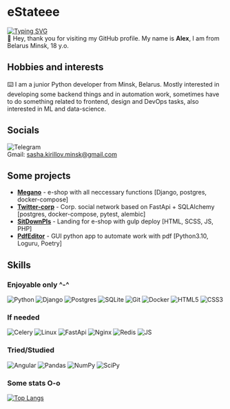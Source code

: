 # eStateee
[![Typing SVG](https://readme-typing-svg.herokuapp.com?color=%2336BCF7&lines=Immersed+in+reality)](https://git.io/typing-svg)
<br>
👋 Hey, thank you for visiting my GitHub profile. My name is **Alex**, I am from Belarus Minsk, 18 y.o.
## Hobbies and interests
⌨️ I am a junior Python developer from Minsk, Belarus. Mostly interested in developing some backend things and in automation work, sometimes have to do something related to frontend, design and DevOps tasks, also interested in ML and data-science.
## Socials
![Telegram](https://img.shields.io/badge/Telegram-darkblue?style=social&logo=telegram&link=https%3A%2F%2Ft.me%2Fimmersed_in_reality)
<br> 
Gmail: sasha.kirillov.minsk@gmail.com
## Some projects
* [**Megano**](https://github.com/eStateee/Megano) - e-shop with all neccessary functions [Django, postgres, docker-compose]
* [**Twitter-corp**](https://github.com/eStateee/twitter-clone) - Corp. social network based on FastApi + SQLAlchemy [postgres, docker-compose, pytest, alembic]
* [**SitDownPls**](https://github.com/eStateee/SitDownPls) - Landing for e-shop with gulp deploy [HTML, SCSS, JS, PHP]
* [**PdfEditor**](https://github.com/eStateee/PdfEditor) - GUI python app to automate work with pdf [Python3.10, Loguru, Poetry]

## Skills
### Enjoyable only ^-^
![Python](https://img.shields.io/badge/python-3670A0?style=for-the-badge&logo=python&logoColor=ffdd54)
![Django](https://img.shields.io/badge/django-%23092E20.svg?style=for-the-badge&logo=django&logoColor=white)
![Postgres](https://img.shields.io/badge/postgres-%23316192.svg?style=for-the-badge&logo=postgresql&logoColor=white)
![SQLite](https://img.shields.io/badge/sqlite-%2307405e.svg?style=for-the-badge&logo=sqlite&logoColor=white)
![Git](https://img.shields.io/badge/git-%23F05033.svg?style=for-the-badge&logo=git&logoColor=white)
![Docker](https://img.shields.io/badge/docker-%230db7ed.svg?style=for-the-badge&logo=docker&logoColor=white)
![HTML5](https://img.shields.io/badge/html5-%23E34F26.svg?style=for-the-badge&logo=html5&logoColor=white)
![CSS3](https://img.shields.io/badge/css3-%231572B6.svg?style=for-the-badge&logo=css3&logoColor=white)
### If needed
![Celery](https://camo.githubusercontent.com/f1a9b942e1654f025e0c5df85f73f33eddebfd6fbce3d1cdbb42d2221152b78f/68747470733a2f2f696d672e736869656c64732e696f2f62616467652f2d43454c4552592d3141343733303f7374796c653d666f722d7468652d6261646765266c6f676f3d63656c657279)
![Linux](https://img.shields.io/badge/Linux-FCC624?style=for-the-badge&logo=linux&logoColor=black)
![FastApi](https://img.shields.io/badge/FastAPI-009688?style=for-the-badge&logo=FastAPI&logoColor=white)
![Nginx](https://img.shields.io/badge/nginx-%23009639.svg?style=for-the-badge&logo=nginx&logoColor=white)
![Redis](https://img.shields.io/badge/Redis-DC382D?style=for-the-badge&logo=redis&logoColor=white)
![JS](https://shields.io/badge/JavaScript-F7DF1E?logo=JavaScript&logoColor=000&style=for-the-badge)
### Tried/Studied
![Angular](https://img.shields.io/badge/Angular-green?style=for-the-badge&logo=angular)
![Pandas](https://img.shields.io/badge/Pandas-grey?style=for-the-badge&logo=pandas)
![NumPy](https://img.shields.io/badge/NumPy-blue?style=for-the-badge&logo=numpy)
![SciPy](https://img.shields.io/badge/SciPy-darkblue?style=for-the-badge&logo=scipy)

<!---Для компактной версии-->
### Some stats O-o
[![Top Langs](https://github-readme-stats.vercel.app/api/top-langs/?username=eStateee&layout=compact)](https://github.com/eStateee/github-readme-stats)
<!---[![LeetCode stats](https://leetcode-stats-six.vercel.app/api?username=institute_boy&theme=dark)](https://github.com/eStateee/leetcode-stats)-->
